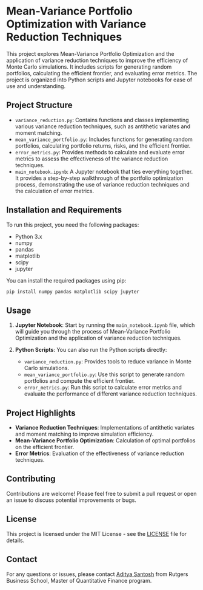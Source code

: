 # Mean-Variance Portfolio Optimization with Variance Reduction Techniques

This project explores Mean-Variance Portfolio Optimization and the application of variance reduction techniques to improve the efficiency of Monte Carlo simulations. It includes scripts for generating random portfolios, calculating the efficient frontier, and evaluating error metrics. The project is organized into Python scripts and Jupyter notebooks for ease of use and understanding.

## Project Structure

- `variance_reduction.py`: Contains functions and classes implementing various variance reduction techniques, such as antithetic variates and moment matching.
- `mean_variance_portfolio.py`: Includes functions for generating random portfolios, calculating portfolio returns, risks, and the efficient frontier.
- `error_metrics.py`: Provides methods to calculate and evaluate error metrics to assess the effectiveness of the variance reduction techniques.
- `main_notebook.ipynb`: A Jupyter notebook that ties everything together. It provides a step-by-step walkthrough of the portfolio optimization process, demonstrating the use of variance reduction techniques and the calculation of error metrics.

## Installation and Requirements

To run this project, you need the following packages:

- Python 3.x
- numpy
- pandas
- matplotlib
- scipy
- jupyter

You can install the required packages using pip:

```bash
pip install numpy pandas matplotlib scipy jupyter
```

## Usage

1. **Jupyter Notebook**: Start by running the `main_notebook.ipynb` file, which will guide you through the process of Mean-Variance Portfolio Optimization and the application of variance reduction techniques.

2. **Python Scripts**: You can also run the Python scripts directly:
   
   - `variance_reduction.py`: Provides tools to reduce variance in Monte Carlo simulations.
   - `mean_variance_portfolio.py`: Use this script to generate random portfolios and compute the efficient frontier.
   - `error_metrics.py`: Run this script to calculate error metrics and evaluate the performance of different variance reduction techniques.

## Project Highlights

- **Variance Reduction Techniques**: Implementations of antithetic variates and moment matching to improve simulation efficiency.
- **Mean-Variance Portfolio Optimization**: Calculation of optimal portfolios on the efficient frontier.
- **Error Metrics**: Evaluation of the effectiveness of variance reduction techniques.

## Contributing

Contributions are welcome! Please feel free to submit a pull request or open an issue to discuss potential improvements or bugs.

## License

This project is licensed under the MIT License - see the [LICENSE](LICENSE) file for details.

## Contact

For any questions or issues, please contact [Aditya Santosh](www.linkedin.com/in/aditya-santosh14) from Rutgers Business School, Master of Quantitative Finance program.
